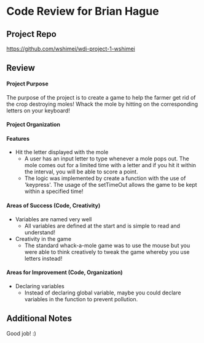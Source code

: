 # Code Review for Brian Hague

## Project Repo

https://github.com/wshimei/wdi-project-1-wshimei

## Review

#### Project Purpose

The purpose of the project is to create a game to help the farmer get rid of the crop destroying moles! Whack the mole by hitting on the corresponding letters on your keyboard!

#### Project Organization

#### Features

* Hit the letter displayed with the mole
  * A user has an input letter to type whenever a mole pops out. The mole comes out for a limited time with a letter and if you hit it within the interval, you will be able to score a point.
  * The logic was implemented by create a function with the use of 'keypress'. The usage of the setTimeOut allows the game to be kept within a specified time!

#### Areas of Success (Code, Creativity)

* Variables are named very well
  * All variables are defined at the start and is simple to read and understand!
* Creativity in the game
  * The standard whack-a-mole game was to use the mouse but you were able to think creatively to tweak the game whereby you use letters instead!

#### Areas for Improvement (Code, Organization)

* Declaring variables
  * Instead of declaring global variable, maybe you could declare variables in the function to prevent pollution.


## Additional Notes

Good job! :)

